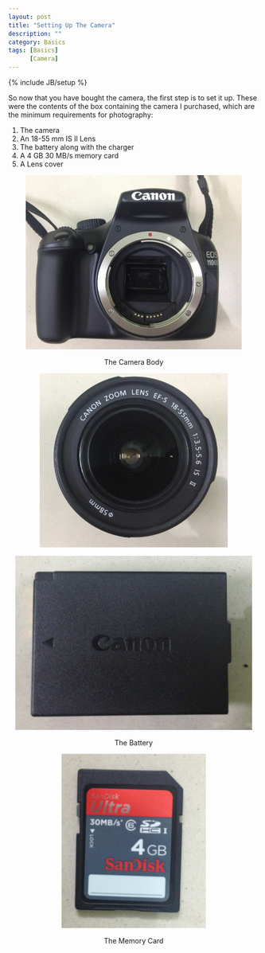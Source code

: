 ```yaml
---
layout: post
title: "Setting Up The Camera"
description: ""
category: Basics 
tags: [Basics]
      [Camera]
---
```

{% include JB/setup %}

<p>So now that you have bought the camera, the first step is to set it up.
These were the contents of the box containing the camera I purchased, which are the minimum requirements for photography:

   1. The camera 
   2. An 18-55 mm IS II Lens
   3. The battery along with the charger
   4. A 4 GB 30 MB/s memory card
   5. A Lens cover
</p>

<center> 
  <img src='/resources/Post1/pic1.jpg' height='350' title='The Camera Body'/><p>The Camera Body</p>
  <img src='/resources/Post1/pic2.png' height='350' title='The Lens'/><p><The Lens</p>
  <img src='/resources/Post1/pic3.png' height='350' title='The Battery'/><p>The Battery</p>
  <img src='/resources/Post1/pic4.png' height='350' title='The Memory Card'/><p>The Memory Card</p>
</center>


